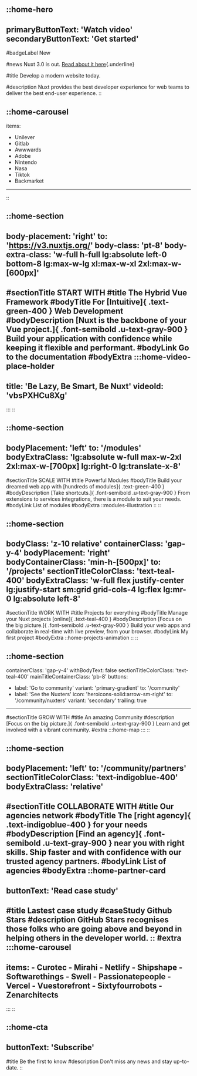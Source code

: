 ::home-hero
---
primaryButtonText: 'Watch video'
secondaryButtonText: 'Get started'
---

#badgeLabel
New

#news
Nuxt 3.0 is out. [Read about it here](https://v3.nuxtjs.org/){.underline}

#title
Develop a modern website today.

#description
Nuxt provides the best developer experience for web teams to deliver the best end-user experience.
::

::home-carousel
---
items:
  - Unilever
  - Gitlab
  - Awwwards
  - Adobe
  - Nintendo
  - Nasa
  - Tiktok
  - Backmarket
---
::

::home-section
---
body-placement: 'right'
to: 'https://v3.nuxtjs.org/'
body-class: 'pt-8'
body-extra-class: 'w-full h-full lg:absolute left-0 bottom-8 lg:max-w-lg xl:max-w-xl 2xl:max-w-[600px]'
---
#sectionTitle
START WITH
#title
<span id="smooth">The Hybrid Vue Framework</span>
#bodyTitle
For [Intuitive]{ .text-green-400 } Web Development
#bodyDescription
[Nuxt is the backbone of your Vue project.]{ .font-semibold .u-text-gray-900 } Build your application with confidence while keeping it flexible and performant.
#bodyLink
Go to the documentation
#bodyExtra
  :::home-video-place-holder
  ---
  title: 'Be Lazy, Be Smart, Be Nuxt'
  videoId: 'vbsPXHCu8Xg'
  ---
  :::
::

::home-section
---
bodyPlacement: 'left'
to: '/modules'
bodyExtraClass: 'lg:absolute w-full max-w-2xl 2xl:max-w-[700px] lg:right-0 lg:translate-x-8'
---
#sectionTitle
SCALE WITH
#title
Powerful Modules
#bodyTitle
Build your dreamed web app with [hundreds of modules]{ .text-green-400 }
#bodyDescription
[Take shortcuts.]{ .font-semibold .u-text-gray-900 } From extensions to services integrations, there is a module to suit your needs.
#bodyLink
List of modules
#bodyExtra
  ::modules-illustration
  ::
::

::home-section
---
bodyClass: 'z-10 relative'
containerClass: 'gap-y-4'
bodyPlacement: 'right'
bodyContainerClass: 'min-h-[500px]'
to: '/projects'
sectionTitleColorClass: 'text-teal-400'
bodyExtraClass: 'w-full flex justify-center lg:justify-start sm:grid grid-cols-4 lg:flex lg:mr-0 lg:absolute left-8'
---
#sectionTitle
WORK WITH
#title
Projects for everything
#bodyTitle
Manage your Nuxt projects [online]{ .text-teal-400 }
#bodyDescription
[Focus on the big picture.]{ .font-semibold .u-text-gray-900 } Build your web apps and collaborate in real-time with live preview, from your browser.
#bodyLink
My first project
#bodyExtra
  ::home-projects-animation
  ::
::

::home-section
---
containerClass: 'gap-y-4'
withBodyText: false
sectionTitleColorClass: 'text-teal-400'
mainTitleContainerClass: 'pb-8'
buttons:
  - label: 'Go to community'
    variant: 'primary-gradient'
    to: '/community'
  - label: 'See the Nuxters'
    icon: 'heroicons-solid:arrow-sm-right'
    to: '/community/nuxters'
    variant: 'secondary'
    trailing: true
---
#sectionTitle
GROW WITH
#title
An amazing Community
#description
[Focus on the big picture.]{ .font-semibold .u-text-gray-900 } Learn and get involved with a vibrant community.
#extra
  :::home-map
  :::
::

::home-section
---
bodyPlacement: 'left'
to: '/community/partners'
sectionTitleColorClass: 'text-indigoblue-400'
bodyExtraClass: 'relative'
---
#sectionTitle
COLLABORATE WITH
#title
Our agencies network
#bodyTitle
The [right agency]{ .text-indigoblue-400 } for your needs
#bodyDescription
[Find an agency]{ .font-semibold .u-text-gray-900 } near you with right skills. Ship faster and with confidence with our trusted agency partners.
#bodyLink
List of agencies
#bodyExtra
::home-partner-card
---
buttonText: 'Read case study'
---
#title
Lastest case study
#caseStudy
Github Stars
#description
GitHub Stars recognises those folks who are going above and beyond in helping others in the developer world.
::
#extra
  :::home-carousel
  ---
  items:
    - Curotec
    - Mirahi
    - Netlify
    - Shipshape
    - Softwarethings
    - Swell
    - Passionatepeople
    - Vercel
    - Vuestorefront
    - Sixtyfourrobots
    - Zenarchitects
  ---
  :::
::

::home-cta
---
buttonText: 'Subscribe'
---
#title
Be the first to know
#description
Don't miss any news and stay up-to-date.
::
